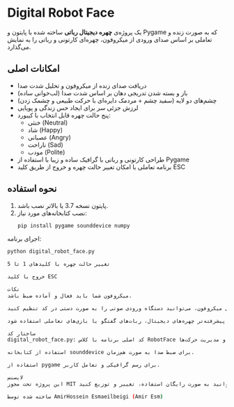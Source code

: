 # Digital Robot Face

یک پروژه‌ی **چهره دیجیتال رباتی** ساخته شده با پایتون و Pygame که به صورت زنده و تعاملی بر اساس صدای ورودی از میکروفون، چهره‌ای کارتونی و رباتی را به نمایش می‌گذارد.

## امکانات اصلی

- دریافت صدای زنده از میکروفون و تحلیل شدت صدا  
- باز و بسته شدن تدریجی دهان بر اساس شدت صدا (لب‌خوانی ساده)  
- چشم‌های دو لایه (سفید چشم + مردمک دایره‌ای با حرکت طبیعی و چشمک زدن)  
- لرزش جزئی سر برای ایجاد حس زندگی و پویایی  
- پنج حالت چهره قابل انتخاب با کیبورد:  
  - خنثی (Neutral)  
  - شاد (Happy)  
  - عصبانی (Angry)  
  - ناراحت (Sad)  
  - مودب (Polite)  
- طراحی کارتونی و رباتی با گرافیک ساده و زیبا با استفاده از Pygame  
- برنامه تعاملی با امکان تغییر حالت چهره و خروج از طریق کلید ESC  

## نحوه استفاده

1. پایتون نسخه 3.7 یا بالاتر نصب باشد.  
2. نصب کتابخانه‌های مورد نیاز:  
   ```bash
   pip install pygame sounddevice numpy
اجرای برنامه:

```bash
python digital_robot_face.py

تغییر حالت چهره با کلیدهای 1 تا 5

خروج با کلید ESC

نکات
میکروفون شما باید فعال و آماده ضبط باشد.

در صورت بروز مشکل در شناسایی میکروفون، می‌توانید دستگاه ورودی صوتی را به صورت دستی در کد تنظیم کنید.

این پروژه می‌تواند به عنوان پایه برای توسعه پروژه‌های پیشرفته‌تر چهره‌های دیجیتال، ربات‌های گفتگو یا بازی‌های تعاملی استفاده شود.

ساختار کد
digital_robot_face.py: کد اصلی برنامه با کلاس RobotFace برای نمایش چهره و مدیریت حرکت‌ها.

استفاده از کتابخانه sounddevice برای ضبط صدا به صورت هم‌زمان.

استفاده از pygame برای رسم گرافیکی و تعامل کاربر.

لایسنس
این پروژه تحت مجوز MIT منتشر شده است. شما می‌توانید به صورت رایگان استفاده، تغییر و توزیع کنید.

ساخته شده توسط AmirHossein Esmaeilbeigi (Amir Esm)
